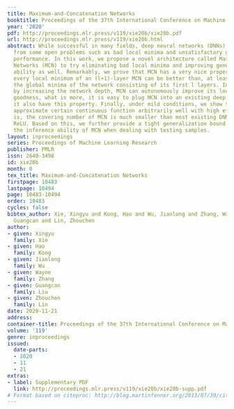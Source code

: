 ```yaml
---
title: Maximum-and-Concatenation Networks
booktitle: Proceedings of the 37th International Conference on Machine Learning
year: '2020'
pdf: http://proceedings.mlr.press/v119/xie20b/xie20b.pdf
url: http://proceedings.mlr.press/v119/xie20b.html
abstract: While successful in many fields, deep neural networks (DNNs) still suffer
  from some open problems such as bad local minima and unsatisfactory generalization
  performance. In this work, we propose a novel architecture called Maximum-and-Concatenation
  Networks (MCN) to try eliminating bad local minima and improving generalization
  ability as well. Remarkably, we prove that MCN has a very nice property; that is,
  every local minimum of an (l+1)-layer MCN can be better than, at least as good as,
  the global minima of the network consisting of its first l layers. In other words,
  by increasing the network depth, MCN can autonomously improve its local minima’s
  goodness, what is more, it is easy to plug MCN into an existing deep model to make
  it also have this property. Finally, under mild conditions, we show that MCN can
  approximate certain continuous function arbitrarily well with high efficiency; that
  is, the covering number of MCN is much smaller than most existing DNNs such as deep
  ReLU. Based on this, we further provide a tight generalization bound to guarantee
  the inference ability of MCN when dealing with testing samples.
layout: inproceedings
series: Proceedings of Machine Learning Research
publisher: PMLR
issn: 2640-3498
id: xie20b
month: 0
tex_title: Maximum-and-Concatenation Networks
firstpage: 10483
lastpage: 10494
page: 10483-10494
order: 10483
cycles: false
bibtex_author: Xie, Xingyu and Kong, Hao and Wu, Jianlong and Zhang, Wayne and Liu,
  Guangcan and Lin, Zhouchen
author:
- given: Xingyu
  family: Xie
- given: Hao
  family: Kong
- given: Jianlong
  family: Wu
- given: Wayne
  family: Zhang
- given: Guangcan
  family: Liu
- given: Zhouchen
  family: Lin
date: 2020-11-21
address: 
container-title: Proceedings of the 37th International Conference on Machine Learning
volume: '119'
genre: inproceedings
issued:
  date-parts:
  - 2020
  - 11
  - 21
extras:
- label: Supplementary PDF
  link: http://proceedings.mlr.press/v119/xie20b/xie20b-supp.pdf
# Format based on citeproc: http://blog.martinfenner.org/2013/07/30/citeproc-yaml-for-bibliographies/
---
```


